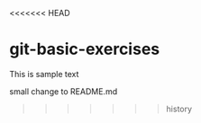 <<<<<<< HEAD

# git-basic-exercises

This is sample text

small change to README.md

> > > > > > > history
